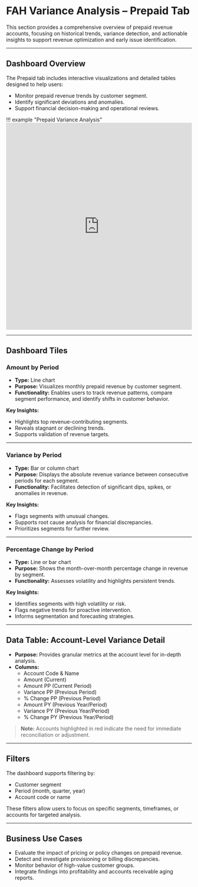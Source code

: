 # FAH Variance Analysis – Prepaid Tab

This section provides a comprehensive overview of prepaid revenue accounts, focusing on historical trends, variance detection, and actionable insights to support revenue optimization and early issue identification.

---

## Dashboard Overview

The Prepaid tab includes interactive visualizations and detailed tables designed to help users:

- Monitor prepaid revenue trends by customer segment.
- Identify significant deviations and anomalies.
- Support financial decision-making and operational reviews.

!!! example "Prepaid Variance Analysis"
    <iframe frameborder="0" style="width:100%;height:562px;" src="https://viewer.diagrams.net/?tags=%7B%7D&lightbox=1&highlight=0000ff&edit=_blank&layers=1&nav=1&title=FAH%20Variance%20Analysis.drawio&page-id=8d7CYI8ny3bR5MwMTM5c&dark=auto#Uhttps%3A%2F%2Fdrive.google.com%2Fuc%3Fid%3D1jTICB2P4qRS14aOCfZZjp2uEhzHNe8es%26export%3Ddownload"></iframe>

---

## Dashboard Tiles

### Amount by Period

- **Type:** Line chart
- **Purpose:** Visualizes monthly prepaid revenue by customer segment.
- **Functionality:** Enables users to track revenue patterns, compare segment performance, and identify shifts in customer behavior.

**Key Insights:**
- Highlights top revenue-contributing segments.
- Reveals stagnant or declining trends.
- Supports validation of revenue targets.

---

### Variance by Period

- **Type:** Bar or column chart
- **Purpose:** Displays the absolute revenue variance between consecutive periods for each segment.
- **Functionality:** Facilitates detection of significant dips, spikes, or anomalies in revenue.

**Key Insights:**
- Flags segments with unusual changes.
- Supports root cause analysis for financial discrepancies.
- Prioritizes segments for further review.

---

### Percentage Change by Period

- **Type:** Line or bar chart
- **Purpose:** Shows the month-over-month percentage change in revenue by segment.
- **Functionality:** Assesses volatility and highlights persistent trends.

**Key Insights:**
- Identifies segments with high volatility or risk.
- Flags negative trends for proactive intervention.
- Informs segmentation and forecasting strategies.

---

## Data Table: Account-Level Variance Detail

- **Purpose:** Provides granular metrics at the account level for in-depth analysis.
- **Columns:**
  - Account Code & Name
  - Amount (Current)
  - Amount PP (Current Period)
  - Variance PP (Previous Period)
  - % Change PP (Previous Period)
  - Amount PY (Previous Year/Period)
  - Variance PY (Previous Year/Period)
  - % Change PY (Previous Year/Period)

> **Note:** Accounts highlighted in red indicate the need for immediate reconciliation or adjustment.

---

## Filters

The dashboard supports filtering by:

- Customer segment
- Period (month, quarter, year)
- Account code or name

These filters allow users to focus on specific segments, timeframes, or accounts for targeted analysis.

---

## Business Use Cases

- Evaluate the impact of pricing or policy changes on prepaid revenue.
- Detect and investigate provisioning or billing discrepancies.
- Monitor behavior of high-value customer groups.
- Integrate findings into profitability and accounts receivable aging reports.
